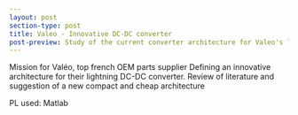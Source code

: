 ```yaml
---
layout: post
section-type: post
title: Valeo - Innovative DC-DC converter
post-preview: Study of the current converter architecture for Valeo's lightning systems. Master's thesis at Supelec
---
```

Mission for Valéo, top french OEM parts supplier
Defining an innovative architecture for their lightning DC-DC converter.
Review of literature and suggestion of a new compact and cheap architecture

PL used: Matlab